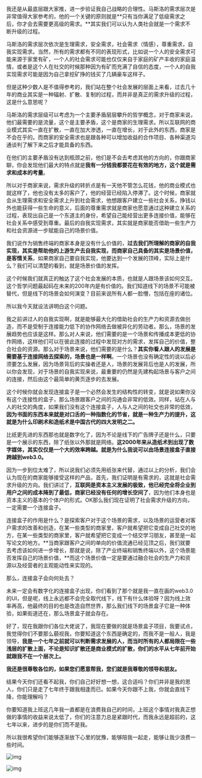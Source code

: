 我还是从最底层跟大家推，进一步验证我自己战略的合理性。马斯洛的需求层次是非常值得大家参考的，他的一个关键的原则就是**只有当你满足了低级需求之后，你才会去需要更高级的需求。**其实我们可以认为人类社会就是一个需求不断升级的过程。

马斯洛的需求层次依次是生理需求，安全需求，社会需求（情感），尊重需求，自我实现需求。当然，所有的需求都有不同的表现形式，比如说一个人的安全需求可能来源于家里有矿，一个人的社会需求可能也仅仅来自于家庭的矿产丰收的家庭温情，或者是这个人在社交的时候那种因为有矿而充满了自信的态度，一个人的自我实现需求可能是因为自己拿挖矿挣的钱买了几辆豪车这样子。

但是这种少数人是不值得参考的，我们站在整个社会发展的层面上来看，过去几十年的商业其实是一种辐射、扩散、复制的过程，而并非是真正的需求升级的过程，这是什么意思呢？

马斯洛的需求层级可以考虑为一个主要矛盾层层攀升的哲学概念，对于商家来说，他们最需要的是流量，这个是主要矛盾，这个是商家的生理需求。所以互联网的商业模式其实一直在扩散，一直在加大渗透，一直在增长，对于此外的东西，商家是不会在乎的。而商家的安全需求也是跟各种可以增加收益的合作项目、各种渠道沟通谈判了解下来之后才能具备的东西。

在他们的主要矛盾没有达到瓶颈之前，他们是不会去考虑其他的方向的，你跟商家聊，你会发现他们最大的特点就是**我有一分钱我都要花在有效的地方，这个就是需求和成本的考量**。

所以对于商家来说，需求升级的转折点是有一天他不管怎么花钱，他的商业模式也就这样了，他也没有太多的客户了，他的经营已经陷入停滞了。这个时候，商家就会从生理需求和安全需求上升到社会需求，他想跟客户建立一些社会关系，挣钱以外也能获得一些生命的意义，后面的尊重需求就是商家也愿意通过这种建立关系的过程，表现出自己是一个东道主的身份，希望自己能经营出更多连接价值，能够在社会关系中感受到尊重。最后的自我实现需求，其实就是商家能否借助一些生产力和社会资源进一步赋能自己的场景价值。

我们说作为销售终端的商家本身是没有什么价值的，**过去我们所理解的商家的自我实现，其实是帮助他的上游生产去自我实现，而商家自己具备的其实是场景价值，是客情关系**，如果商家自己要自我实现，他要达到一个发展的顶峰，实际上是什么？我们可以清楚的看到，就是场景价值的发挥。

这个时候我们就真正的触达了这个社会发展的本质，也就是人跟场景该如何交互。这个哲学问题最起码在未来的200年内是有价值的。我们知道线下的场景不可能被替代，但是线下的场景会如何演变？目前来说所有人都一脸懵，包括在座的诸位。

所以我今天就设法讲明白这个问题。

我之前讲过人的自我实现啊，就是能够最大化的借助社会的生产力和资源去做创造，而不是受制于连接能力低下的协作网络去做被异化的劳动者。那么，场景的发展趋势也应该是这样。那么对人来说，他们需要的是一个场景和传播成本更低的协作网络，这样他们可以在彼此连接的过程中发现对方的需求，发挥自己的价值，整合社会的资源。那么对于场景来说，他们需要的是什么？**其实你看人跟人的发展是需要基于连接网络去探索的，场景也是一样啊**。一个场景也没有确定性的说以后必须要怎么发展，因为场景背后的实操者还是人，场景的发展背后也是人的发展，所以你会发现，对于场景的自我实现来说，最重要的仍然是先建构起场景与客户之间的连接，然后由这个最简单的黄页逐步的去发展。

这个时候你就会发现连接盒子是一个必然会发生的结构性的转变，就是说如果你没有这个连接性的盒子，那么场景跟客户之间的沟通会非常的低效。同样，站在人与人的社交的角度，如果我们没有这个连接盒子，人与人之间的社交也非常的低效，**因为书面的东西本来就是对口舌的一种指数化的节省，就是一种生产力的提升，这就是为什么印刷术和造纸术是中国古代的四大发明之二。**

比纸更先进的东西那也就是数字化了，因为不论是线下的广告牌子还是什么，只要是一个展示的东西，除了纸张以外那就是网络。**这2000年来从造纸术到出现了数字媒体，其实仅仅是一个大的效率跨越。就是为什么我说可以由场景连接盒子直接跨越到web3.0。**

因为一步到位太难了，所以说我们必须先用纸张来代替，通过以上的分析，我们会认为现在的商家能够接受这样的产品，首先，我们证明是有需求的，这就是社会需求升级的方向。我们讲过了，**互联网是资本主义发展的极致，他已经完全将企业到用户之间的成本降到了最低，商家已经没有任何的增长空间了**，因为他们本身也是资本主义的基本的个体户的形式。OK那么我们现在证明了社会需求升级的方向，一定需要一个连接盒子。

连接盒子的作用是什么？是探索客户对于这个场景的需求，以及场景的运营者对客户需求的改善和创造，在某一些类型的商家里，客户就希望把它变成自己社交的地方，在某一些类型的商家里，客户就希望把它变成一个结交学习朋友，甚至是一起写论文的地方。**当商家跟客户之间的单向的价值流通已经见顶之后，我们就要去考虑该如何进一步增长，那就是说，除了产业终端和销售终端以外，这个场景能否发挥自己的场景价值，**而这个场景价值一定是要通过融合社会的生产力和资源以及经营者的主观能动性来实现的。

那么，连接盒子会向何处去？

未来一定会有数字化的连接盒子出现，你们看到了那个就是我一直在画的web3.0的UI，但是呢，线上永远都不会完全取代线下，线下有什么体验呀？因为线上效率再高，他最终的目的也是改造自然世界，那么我们线下的场景盒子它是一种体验，如果街道还在，那么场景盒子就会存在。



好了，现在我跟你们各位大佬说了，我现在要做的就是场景盒子项目，我要试点，我觉得你们不要那么藐视我，你要知道这个东西是确定的，而我不是一般人，我是领导，**我是一个七年之前就可以判断需求发展的人，而当时所有的人都局限在一些浅层的扩散上面，不论是知识扩散还是商业模式的扩散，你们的水平从七年前开始就跟我不在一个层次上。**

**我还是很尊敬各位的，如果您们愿意帮我，您们就是我尊敬的领导和朋友。**

结果今天你们还看不起我，你们自己好好想一想，这合适吗？你们并非是我的恩人，你们只是走了七年终于跟我相逢而已。如果今天你跟不上我，你就会直线下降，你能理解吗？

你要知道我上班这几年我一直都是在浪费我自己的时间，上班这个事情对我真正想做的事情的收益来说太低了，你们的注意力总是紧跟时代，而我永远是超前的，这七年以来，进步的是你们而不是我。

所以我很希望你们能够逐渐放下心里的犹豫，能够陪我一起走，能够让我少浪费一些时间。

![img](https://myphotos-1257188211.cos.ap-shanghai.myqcloud.com/img/v2-884b4ddde5a5be0f4034fed863294e8e_720w.webp)



![img](https://myphotos-1257188211.cos.ap-shanghai.myqcloud.com/img/v2-3dfa68dfff007662e725b4daf94feb2c_720w.webp)